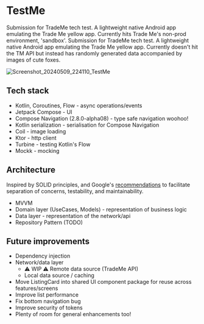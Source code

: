 # TestMe
Submission for TradeMe tech test. A lightweight native Android app emulating the Trade Me yellow app. Currently hits Trade Me's non-prod environment, 'sandbox'.
Submission for TradeMe tech test. A lightweight native Android app emulating the Trade Me yellow app. Currently doesn't hit the TM API but instead has randomly generated data accompanied by images of cute foxes.

![Screenshot_20240509_224110_TestMe](https://github.com/MikeyStewart/TestMe/assets/22163261/f182ad37-e2f8-4315-8ae1-49fa57b8ca8b)

## Tech stack
- Kotlin, Coroutines, Flow - async operations/events
- Jetpack Compose - UI
- Compose Navigation (2.8.0-alpha08) - type safe navigation woohoo!
- Kotlin serialization - serialisation for Compose Navigation
- Coil - image loading
- Ktor - http client
- Turbine - testing Kotlin's Flow
- Mockk - mocking

## Architecture
Inspired by SOLID principles, and Google's [recommendations](https://github.com/android/nowinandroid) to facilitate separation of concerns, testability, and maintainability.
- MVVM
- Domain layer (UseCases, Models) - representation of business logic
- Data layer - representation of the network/api
- Repository Pattern (TODO)

## Future improvements
- Dependency injection
- Network/data layer
	- ⚠️ WIP ⚠️ Remote data source (TradeMe API)
	- Local data source / caching
- Move ListingCard into shared UI component package for reuse across features/screens
- Improve list performance
- Fix bottom navigation bug
- Improve security of tokens
- Plenty of room for general enhancements too!

